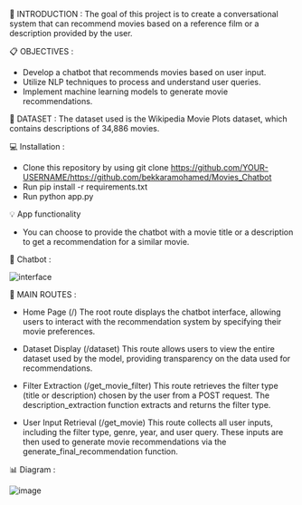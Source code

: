 🎯 INTRODUCTION : 
The goal of this project is to create a conversational system that can recommend movies based on a reference film or a description provided by the user.

📋 OBJECTIVES : 

- Develop a chatbot that recommends movies based on user input.
- Utilize NLP techniques to process and understand user queries.
- Implement machine learning models to generate movie recommendations.

📂 DATASET : 
The dataset used is the Wikipedia Movie Plots dataset, which contains descriptions of 34,886 movies.

💻 Installation :
* Clone this repository by using git clone https://github.com/YOUR-USERNAME/https://github.com/bekkaramohamed/Movies_Chatbot
* Run pip install -r requirements.txt
* Run python app.py

💡 App functionality
* You can choose to provide the chatbot with a movie title or a description to get a recommendation for a similar movie.

🤖 Chatbot : 

![interface](https://github.com/bekkaramohamed/Movies_Chatbot/assets/62758785/fbc3bb12-2182-4444-8718-2ad42607c8bc)


🚪 MAIN ROUTES : 

* Home Page (/)
The root route displays the chatbot interface, allowing users to interact with the recommendation system by specifying their movie preferences.

* Dataset Display (/dataset)
This route allows users to view the entire dataset used by the model, providing transparency on the data used for recommendations.

* Filter Extraction (/get_movie_filter)
This route retrieves the filter type (title or description) chosen by the user from a POST request. The description_extraction function extracts and returns the filter type.

* User Input Retrieval (/get_movie)
This route collects all user inputs, including the filter type, genre, year, and user query. These inputs are then used to generate movie recommendations via the generate_final_recommendation function.

📊 Diagram : 

![image](https://github.com/bekkaramohamed/Movies_Chatbot/assets/62758785/15c5df41-ba4c-4a33-ace4-05a88038fcd4)




